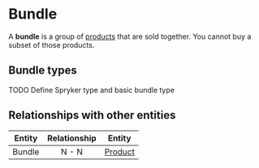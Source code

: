 # Bundle

A **bundle** is a group of [products] that are sold together. You cannot buy a subset of those products.

## Bundle types

TODO Define Spryker type and basic bundle type


## Relationships with other entities

| Entity | Relationship | Entity |
| --- |:--------:| --- |
| Bundle | N - N | [Product] |



[products]: ../product-information-management/product.md
[Product]: ../product-information-management/product.md
